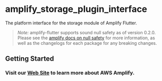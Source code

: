 # amplify_storage_plugin_interface

The platform interface for the storage module of Amplify Flutter.

> *Note:* amplify-flutter supports sound null safety as of version 0.2.0. Please see the [amplify docs on null safety](https://docs.amplify.aws/lib/project-setup/null-safety/q/platform/flutter) for more information, as well as the changelogs for each package for any breaking changes.

## Getting Started

### Visit our [Web Site](https://docs.amplify.aws/) to learn more about AWS Amplify.
